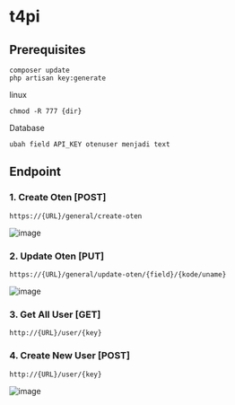 # t4pi

## Prerequisites
```
composer update
php artisan key:generate
```
linux
```
chmod -R 777 {dir}
```
Database
```
ubah field API_KEY otenuser menjadi text
```

## Endpoint

### 1. Create Oten [POST]
```
https://{URL}/general/create-oten
```
![image](https://user-images.githubusercontent.com/6455760/47700022-721b9880-dc47-11e8-879c-cc3a7e12ee7f.png)

### 2. Update Oten [PUT]
```
https://{URL}/general/update-oten/{field}/{kode/uname}
```
![image](https://user-images.githubusercontent.com/6455760/47700364-c6734800-dc48-11e8-8bc3-6e946da40053.png)

### 3. Get All User [GET]
```
http://{URL}/user/{key}
```
### 4. Create New User [POST]
```
http://{URL}/user/{key}
```
![image](https://user-images.githubusercontent.com/6455760/47700536-64ffa900-dc49-11e8-948c-2d52a446cb38.png)
